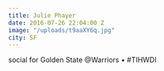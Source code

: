```yaml
---
title: Julie Phayer
date: 2016-07-26 22:04:00 Z
image: "/uploads/t9aaXY6q.jpg"
city: SF
---
```


social for Golden State @Warriors • #TIHWDI
